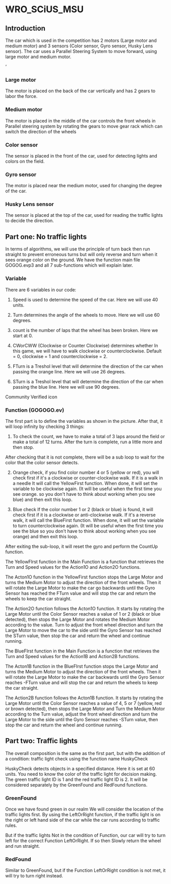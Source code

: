 # WRO_SCiUS_MSU

## Introduction 

 

The car which is used in the competition has 2 motors (Large motor and medium motor) and 3 sensors (Color sensor, Gyro sensor, Husky Lens sensor). The car uses a Parallel Steering System to move forward, using large motor and medium motor.  

‘ 

 

### Large motor 

The motor is placed on the back of the car vertically and has 2 gears to labor the force. 

 

### Medium motor 

The motor is placed in the middle of the car controls the front wheels in Parallel steering system by rotating the gears to move gear rack which can switch the direction of the wheels  

 

### Color sensor 

The sensor is placed in the front of the car, used for detecting lights and colors on the field. 

 

### Gyro sensor 

The motor is placed near the medium motor, used for changing the degree of the car.  

 

### Husky Lens sensor 

The sensor is placed at the top of the car, used for reading the traffic lights to decide the direction. 

 

 

## Part one: No traffic lights 

In terms of algorithms, we will use the principle of turn back then run straight to prevent erroneous turns but will only reverse and turn when it sees orange color on the ground. We have the function main file GOGOG.evp3 and all 7 sub-functions which will explain later.  

 

### Variable

There are 6 variables in our code: 
1. Speed ​​is used to determine the speed of the car. Here we will use 40 units. 
2. Turn determines the angle of the wheels to move. Here we will use 60 degrees. 
3. count is the number of laps that the wheel has been broken. Here we start at 0. 

4. CWorCWW (Clockwise or Counter Clockwise) determines whether In this game, we will have to walk clockwise or counterclockwise. Default = 0, clockwise = 1 and counterclockwise = 2. 

5. FTurn is a Treshol level that will determine the direction of the car when passing the orange line. Here we will use 26 degrees. 
6. STurn is a Treshol level that will determine the direction of the car when passing the blue line. Here we will use 90 degrees. 

Community Verified icon 

 

###  Function (GOGOGO.ev) 

The first part is to define the variables as shown in the picture. After that, it will loop infinity by checking 3 things: 

 
1. To check the count, we have to make a total of 3 laps around the field or make a total of 12 turns. After the turn is complete, run a little more and then stop. 

 
 

After checking that it is not complete, there will be a sub loop to wait for the color that the color sensor detects. 
 
2. Orange check, if you find color number 4 or 5 (yellow or red), you will check first if it's a clockwise or counter-clockwise walk. If it is a walk in a needle It will call the YellowFirst function. 
 When done, it will set the variable to be clockwise again. (It will be useful when the first time you see orange. so you don't have to think about working when you see blue) and then exit this loop. 

 

3. Blue check If the color number 1 or 2 (black or blue) is found, it will check first if it is a clockwise or anti-clockwise walk. If it's a reverse walk, it will call the BlueFirst function. 
 When done, it will set the variable to turn counterclockwise again. (It will be useful when the first time you see the blue so you don't have to think about working when you see orange) and then exit this loop. 

 

 
After exiting the sub-loop, it will reset the gyro and perform the CountUp function. 

 

The YellowFIrst function in the Main Function is a function that retrieves the Turn and Speed ​​values ​​for the Action1O and Action2O functions. 

 

The Acton1O function in the YellowFirst function stops the Large Motor and turns the Medium Motor to adjust the direction of the front wheels. Then it will rotate the Large Motor to make the car go backwards until the Gyro Sensor has reached the FTurn value and will stop the car and return the wheels to keep the car straight. 

 

The Action2O function follows the Acton1O function. It starts by rotating the Large Motor until the Color Sensor reaches a value of 1 or 2 (black or blue detected), then stops the Large Motor and rotates the Medium Motor according to the value. Turn to adjust the front wheel direction and turn the Large Motor to move the car to the side until the Gyro Sensor has reached the STurn value, then stop the car and return the wheel and continue running. 

 

The BlueFIrst function in the Main Function is a function that retrieves the Turn and Speed ​​values ​​for the Action1B and Action2B functions. 

 

The Acton1B function in the BlueFIrst function stops the Large Motor and turns the Medium Motor to adjust the direction of the front wheels. Then it will rotate the Large Motor to make the car backwards until the Gyro Sensor reaches -FTurn value and will stop the car and return the wheels to keep the car straight. 

The Action2B function follows the Acton1B function. It starts by rotating the Large Motor until the Color Sensor reaches a value of 4, 5 or 7 (yellow, red or brown detected), then stops the Large Motor and Turn the Medium Motor according to the Turn value, adjust the front wheel direction and turn the Large Motor to the side until the Gyro Sensor reaches -STurn value, then stop the car and return the wheel and continue running. 

## Part two: Traffic lights

The overall composition is the same as the first part, but with the addition of a condition: traffic light check using the function name HuskyCheck 
 
HuskyCheck detects objects in a specified distance. Here it is set at 60 units. You need to know the color of the traffic light for decision making. The green traffic light ID is 1 and the red traffic light ID is 2. It will be considered separately by the GreenFound and RedFound functions. 

 

### GreenFound
 
Once we have found green in our realm We will consider the location of the traffic lights first. By using the LeftOrRight function, if the traffic light is on the right or left hand side of the car while the car runs according to traffic rules. 

 

But if the traffic lights Not in the condition of Function, our car will try to turn left for the correct Function LeftOrRight. If so then Slowly return the wheel and run straight. 

 

### RedFound
 
Similar to GreenFound, but if the Function LeftOrRight condition is not met, it will try to turn right instead. 
